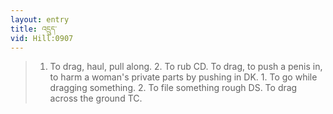 ```yaml
---
layout: entry
title: འདྲུད་
vid: Hill:0907
---
```

> 1. To drag, haul, pull along. 2. To rub CD. To drag, to push a penis in, to harm a woman's private parts by pushing in DK. 1. To go while dragging something. 2. To file something rough DS. To drag across the ground TC.
